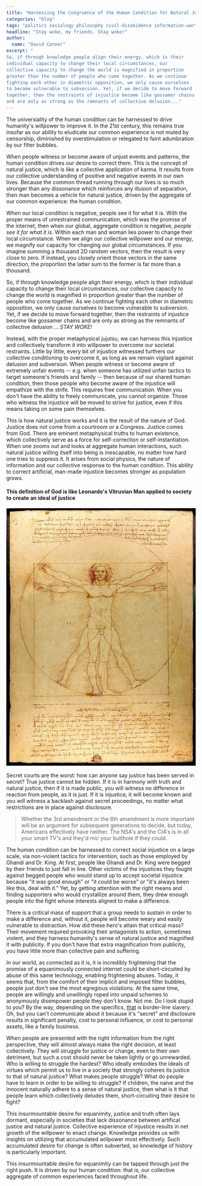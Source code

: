 ```yaml
---
title: "Harnessing the Congruence of the Human Condition for Natural Justice"
categories: "blog"
tags: "politics sociology philosophy civil-disobidence information-warfare"
headline: "Stay woke, my friends. Stay woke!"
author:
  name: "David Conner"
excerpt: "
So, if through knowledge people align their energy, which is their
individual capacity to change their local circumstances, our
collective capacity to change the world is magnified in proportion
greater than the number of people who come together. As we continue
fighting each other in diametric opposition, we only cause ourselves
to become vulnerable to subversion. Yet, if we decide to move forward
together, then the restraints of injustice become like gossamer chains
and are only as strong as the remnants of collective delusion..."
---
```


The universiality of the human condition can be harnessed to drive
humanity's willpower to improve it. In the 21st century, this remains
true insofar as our ability to eludicate our common experience is not
muted by censorship, diminished by overstimulation or relegated to
faint adumbration by our filter bubbles.

When people witness or become aware of unjust events and patterns, the
human condition drives our desire to correct them. This is the concept
of natural justice, which is like a collective application of
karma. It results from our collective understanding of positive and
negative events in our own lives. Because the common thread running
through our lives is so much stronger than any dissonance which
reinforces any illusion of separation, then man becomes a vehicle for
natural justice, driven by the aggregate of our common experience: the
human condition.

When our local condition is negative, people see it for what it
is. With the proper means of unrestrained communication, which was the
promise of the internet, then when our global, aggregate condition is
negative, *people see it for what it is*. Within each man and woman
lies power to change their local circumstance. When we align our
collective willpower and our energy, we magnify our capacity for
changing our global circumstances. If you imagine summing a thousand
2D random vectors, then the result is very close to zero. If instead,
you closely orient those vectors in the same direction, the proportion
the latter sum to the former is far more than a thousand.

So, if through knowledge people align their energy, which is their
individual capacity to change their local circumstances, our
collective capacity to change the world is magnified in proportion
greater than the number of people who come together. As we continue
fighting each other in diametric opposition, we only cause ourselves
to become vulnerable to subversion. Yet, if we decide to move forward
together, then the restraints of injustice become like gossamer chains
and are only as strong as the remnants of collective delusion
... *STAY WOKE!*

Instead, with the proper metaphysical jujutsu, we can harness this
injustice and collectively transform it into willpower to overcome our
societal restraints. Little by little, every bit of injustice
witnessed furthers our collective conditioning to overcome it, as long
as we remain vigilant against delusion and subversion. When people
witness or become aware of extremely unfair events -- e.g. when
someone has utilized unfair tactics to target someone's friends and
family -- then because of our shared human condition, then those
people who become aware of the injustice will empathize with the
strife. This requires free communication. When you don't have the
ability to freely communicate, you cannot organize. Those who witness
the injustice will be moved to strive for justice, even if this means
taking on some pain themselves.

This is how natural justice works and it is the result of the nature
of God. Justice does not come from a courtroom or a Congress. Justice
comes from God. There are eminent metaphysical truths to human
existence, which collectively serve as a force for self-correction or
self-instantiation. When one zooms out and looks at aggregate human
interactions, such natural justice willing itself into being is
inescapable, no matter how hard one tries to suppress it. It arises
from social physics, the nature of information and our collective
response to the human condition. This ability to correct artificial,
man-made injustice becomes stronger as population grows.

#### This definition of God is like Leonardo's Vitruvian Man applied to society to create an ideal of justice

![Leonardo's Vitruvian Man](/img/posts/2017-03-10-harnessing-the-congruence-of-the-human-condition-for-natural-justice/vitruvian-man.jpg)

Secret courts are the worst: how can anyone say justice has been
served in secret? True justice cannot be hidden. If it is in harmony
with truth and natural justice, then if it is made public, you will
witness no difference in reaction from people, as it is just. If it is
injustice, it will become known and you will witness a backlash
against secret proceedings, no matter what restrictions are in place
against disclosure.

> Whether the 3rd amendment or the 6th amendment is more important
> will be an argument for subsequent generations to decide, but today,
> Americans effectively have neither. The NSA's and the CIA's is in
> all your smart TV's and they'd mic your butthole if they could.

The human condition can be harnessed to correct social injustice on a
large scale, via non-violent tactics for intervention, such as those
employed by Ghandi and Dr. King. At first, people like Ghandi and
Dr. King were begged by their friends to just fall in line. Other
victims of the injustices they fought against begged people who would
stand up to accept societal injustice because "it was good enough" or
"it could be worse" or "it's always been like this, deal with it."
Yet, by getting attention with the right means and finding supporters
who would crystallize around them, they drew enough people into the
fight whose interests aligned to make a difference.

There is a critical mass of support that a group needs to sustain in
order to make a difference and, without it, people will become weary
and easily vulnerable to distraction. How did these hero's attain that
critical mass? Their movement required provoking their antagonists to
action, sometimes violent, and they harness humanity's sense of
natural justice and magnified it with publicity. If you don't have
that extra magnification from publicity, you have little more than
collective pain and suffering.

In our world, as connected as it is, it is incredibly frightening that
the promise of a equanimously connected internet could be
short-circuited by abuse of this same technology, enabling frightening
abuses. Today, it seems that, from the comfort of their implicit and
imposed filter bubbles, people just don't see the most egregious
violations. At the same time, people are willingly and unwillingly
roped into unpaid schemes to anonymously disempower people they don't
know. Not me. Do I look stupid to you? By the way, depending on the
specifics, [that](https://www.reddit.com/r/Gangstalking/) is
border-line slavery. Oh, but you can't communicate about it because
it's "secret" and disclosure results in significant penalty, cost to
personal influence, or cost to personal assets, like a family
business.

When people are presented with the right information from the right
perspective, they will almost always make the right decision, at least
collectively. They will struggle for justice or change, even to their
own detriment, but such a cost should never be taken lightly or go
unrewarded. Who is willing to struggle the hardest? Who ideally
embodies the ideals of virtues which permit us to live in a society
that strongly coheres its justice to that of natural justice? What
makes people struggle? What do people have to learn in order to be
willing to struggle? If children, the naive and the innocent naturally
adhere to a sense of natural justice, then what is it that people
learn which collectively deludes them, short-circuiting their desire
to fight?

This insurmountable desire for equanimity, justice and truth often
lays dormant, especially in societies that lack dissonance between
artifical justice and natural justice. Collective experience of
injustice results in net growth of the willpower to enact
change. Knowledge provides us with insights on utilizing that
accumulated willpower most effectively. Such accumulated desire for
change is often subverted, so knowledge of history is particularly
important.

This insurmountable desire for equanimity can be tapped through just
the right push. It is driven by our human condition: that is, our
collective aggregate of common experiences faced throughout life.
